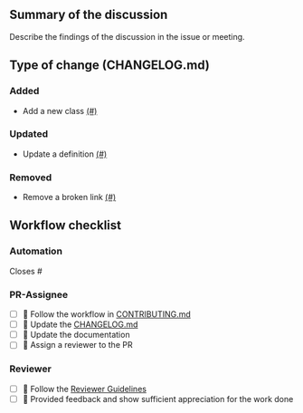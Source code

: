 <!--
SPDX-FileCopyrightText: 2023 Ludwig Hülk <@Ludee>
SPDX-FileCopyrightText: © Reiner Lemoine Institut
SPDX-License-Identifier: CC0-1.0

Title: Pull Request Template
Version: super-repo v0.1.0
ID: super-repo-github-template-pr-v0.1.0
-->

## Summary of the discussion

Describe the findings of the discussion in the issue or meeting.

## Type of change (CHANGELOG.md)

### Added
- Add a new class [(#)](https://github.com/rl-institut/super-repo/pull/)

### Updated
- Update a definition [(#)](https://github.com/rl-institut/super-repo/pull/)

### Removed
- Remove a broken link [(#)](https://github.com/rl-institut/super-repo/pull/)


## Workflow checklist

### Automation
Closes #

### PR-Assignee
- [ ] 🐙 Follow the workflow in [CONTRIBUTING.md](https://github.com/rl-institut/super-repo/blob/develop/CONTRIBUTING.md)
- [ ] 📝 Update the [CHANGELOG.md](https://github.com/rl-institut/super-repo/blob/develop/CHANGELOG.md)
- [ ] 📙 Update the documentation
- [ ] 🐙 Assign a reviewer to the PR

### Reviewer
- [ ] 🐙 Follow the [Reviewer Guidelines](https://github.com/rl-institut/super-repo/blob/develop/CONTRIBUTING.md#40-let-someone-else-review-your-pr)
- [ ] 🐙 Provided feedback and show sufficient appreciation for the work done
